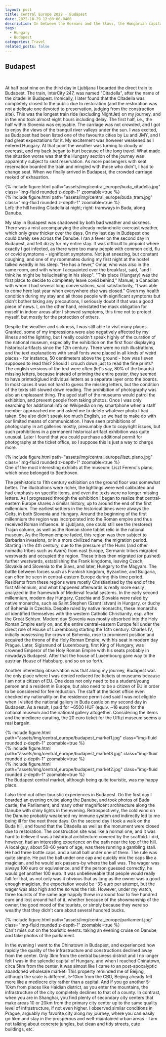 ```yaml
---
layout: post
title: Central Europe 2022 - Budapest
date: 2022-10-29 12:00:00-0400
description: In between the Germans and the Slavs, the Hungarian capital offers a different flavour.
tags: 
  - Hungary
  - Budapest
categories: Travel
related_posts: false
---
```


## Budapest

<br />

At half past nine on the third day in Ljubljana I boarded the direct train to Budapest. The train, InterCity 247, was named "Citadella", after the name of the citadel in Budapest. Ironically, I later found that the Citadella was completely closed to the public due to restoration (and the restoration was not a delicate one devoted to preservation, judging from the construction site). This was the longest train ride (excluding NightJet) on my journey, and in the end took almost eight hours including delay. The first half, i.e., the half within Slovenia was enjoyable. The carriage was not crowded, and I got to enjoy the views of the tranquil river valleys under the sun. I was excited, as Budapest had been listed one of the favourite cities by Lu and JMY, and I had great expectations for it. My excitement was however weakened as I entered Hungary. At that point the weather was turning to cloudy or overcast, and my back began to hurt because of the long travel. What made the situation worse was that the Hungary section of the journey was apparently subject to seat reservation. As more passengers with seat reservation boarded the train and mingled with those who didn't, I had to change seat. When we finally arrived in Budapest, the crowded carriage reeked of exhaustion.

<div class="row justify-content-center">
    <div class="col-sm-6">
	{% include figure.html path="assets/img/central_europe/buda_citadella.jpg" class="img-fluid rounded z-depth-1" zoomable=true %}
    </div>
    <div class="col-sm-6">
        {% include figure.html path="assets/img/central_europe/buda_tram.jpg" class="img-fluid rounded z-depth-1" zoomable=true %}
    </div>
</div>
<div class="caption">
    Left: the hill hosting Citadella at night; right: tramways in Buda, along Danube.
</div>

My stay in Budapest was shadowed by both bad weather and sickness. There was a mist accompanying the already melancholic overcast weather, which only grew thicker over the days. On my last day in Budapest one could barely see across the Danube. I ran a fever on the second day in Budapest, and felt dizzy for my entire stay. It was difficult to pinpoint where exactly I got infected, as there were too many people with common cold, flu or covid symptoms - significant symptoms. Not just sneezing, but constant coughing, and one of my roommates during my first night at the hostel talked weirdly in his sleep. "He has a fever," Omar, who was also in the same room, and with whom I acquainted over the breakfast, said, "and I think he might be hallucinating in his sleep". "This place (Hungary) was the first place to decide to completely leave covid behind," Manuel, a Canadian with whom I had several long conversations, said satisfactorily, "I was able to come here last year when everywhere else was closed." Given my health condition during my stay and all those people with significant symptoms but didn't bother taking any precautions, I seriously doubt if that was a good piece of news. I, on the other hand, reinstated the mask obligation for myself in indoor areas after I showed symptoms, this time not to protect myself, but mostly for the protection of others.

Despite the weather and sickness, I was still able to visit many places. Granted, some of my impressions were also negatively affected by my illness and the lighting, but I really couldn't speak highly of the curation of the national museum, especially the exhibition on the first floor displaying historical artifacts since the 12th century. There were no rich illustrations, and the text explanations with small fonts were placed in all kinds of weird places - for instance, 50 centimeters above the ground - how was I even supposed to read this? Should I crouch down just to read the fine prints? The english versions of the text were often (let's say, 80% of the boards) missing letters, because instead of printing the entire poster, they seemed to have printed/glued individual letters as a separate layer onto the boards. In most cases it was not hard to guess the missing letters, but the condition of the texts still slowed down reading. The prohibition of photography was also an unpleasant thing. The aged staff of the museums would patrol the exhibition, and prevent people from taking photos. Once I was only searching for additional info on Wikipedia on my smartphone when a staff member approached me and asked me to delete whatever photo I had taken. She also didn't speak too much English, so we had to make do with our limited means of communication. I have seen prohibitions of photography in art galleries mostly, presumably due to copyright issues, but such prohibitions in a permanent historical artifact exhibition was quite unusual. Later I found that you could purchase additional permit for photography at the ticket office, so I suppose this is just a way to charge more.

<div class="row justify-content-center">
    <div class="col-sm-12">
        {% include figure.html path="assets/img/central_europe/liszt_piano.jpg" class="img-fluid rounded z-depth-1" zoomable=true %}
    </div>
</div>
<div class="caption">
    One of the most interesting exhibits at the museum: Liszt Ferenc's piano, which once belonged to Beethoven.
</div>

The prehistoric to 11th century exhibition on the ground floor was somewhat better. The illustrations were richer, the lightings were well calibrated and had emphasis on specific items, and even the texts were no longer missing letters. As I progressed through the exhibition I began to realize that central-eastern Europe shares a similar history, up to around the end of the first millennium. 
The earliest settlers in the historical times were always the Celts, in both Slovenia and Hungary. Around the beginning of the first millennium the region was incorporated into the Roman empire and thus received Roman influence. In Ljubljana, one could still see the (restored) Trajan column, as well as the Roman stone tablet relic in the national museum. As the Roman empire faded, this region was then subject to Barbarian invasions, or in a more civilized name, the migration period. 
Starting in the 4th century, due to the pressure of the Huns (and other nomadic tribes such as Avars) from east Europe, Germanic tribes migrated westwards and occupied the region. These tribes then migrated (or pushed) further westwards, establishing the Frank kingdoms, leaving Czech, Slovakia and Slovenia to the Slavs, and later, Hungary to the Magyars. The battle between forces such as Frankish kingdom, Byzantine, and Bulgaria, can often be seen in central-eastern Europe during this time period. 
Residents from these regions were mostly Christianized by the end of the first Millennium, and what happened afterwards is really more easily analyzed in the framework of Medieval feudal systems. In the early second millennium, modern day Hungary, Czechia and Slovakia were ruled by native monarchs, such as Saint Stephen (Szent Istvan) in Hungary, or duchy of Bohemia in Czechia. Despite ruled by native monarchs, these monarchs all identified themselves with the western Catholic Christianity, esp. after the Great Schism. Modern day Slovenia was mostly absorbed into the Holy Roman Empire early on, and the entire central-eastern Europe fell under the direct rule of House of Luxembourg starting the 14th century. Charles IV, initially possessing the crown of Bohemia, rose to prominent position and acquired the throne of the Holy Roman Empire, with his seat in modern day Prague. Later, Sigismund of Luxembourg, first King of Hungary, was crowned Emperor of the Holy Roman Empire with his seats probably in nowadays Budapest. After that the house of Luxembourg gave way to the austrian House of Habsburg, and so on so forth.

Another interesting observation was that along my journey, Budapest was the only place where I was denied reduced fee tickets at museums because I am not a citizen of EU. One does not only need to be a student/young person and a resident in Europe, but also need to be a citizen of EU in order to be considered for fee reduction. The staff at the ticket office even checked my nationality on the residence permit and said I was not eligible when I visited the national gallery in Buda castle on my second day in Budapest. As a result, I paid for ~6500 HUF (equiv. ~16 euro) for the national museum and the national gallery altogether. Considering the items and the mediocre curating, the 20 euro ticket for the Uffizi museum seems a real bargain.

<div class="row justify-content-center">
    <div class="col-sm-4">
	{% include figure.html path="assets/img/central_europe/budapest_market1.jpg" class="img-fluid rounded z-depth-1" zoomable=true %}
    </div>
    <div class="col-sm-4">
        {% include figure.html path="assets/img/central_europe/budapest_market3.jpg" class="img-fluid rounded z-depth-1" zoomable=true %}
    </div>
    <div class="col-sm-4">
        {% include figure.html path="assets/img/central_europe/budapest_market2.jpg" class="img-fluid rounded z-depth-1" zoomable=true %}
    </div>
</div>
<div class="caption">
    The Budapest central market, although being quite touristic, was my happy place.
</div>


I also tried out other touristic experiences in Budapest. On the first day I boarded an evening cruise along the Danube, and took photos of Buda castle, the Parliament, and many other magnificent architecture along the Danube with shiny lights in the evening. Retrospectively, the cold wind on the Danube probably weakened my immune system and indirectly led to me being ill for the next three days. On the second day I took a walk on the Buda hill, and found that the Citadella as well as the monument were closed due to restoration. The construction site was like a normal one, and it was hard to believe it was a historical architecture covered by the scaffold. I did, however, had an interesting experience on the path near the top of the hill. A local guy, about 50-60 years of age, was there running a gambling stall. He had three bottle caps, and a small ball under one of them. The rule was quite simple. He put the ball under one cap and quickly mix the caps like a magician, and he would ask passers-by where the ball was. The wager was always 100 euro or equivalence, and if the person guessed correctly, he would get another 100 euro. It was unbelieveable that people would really fall for that, as not only was it obvious that as long as the owner was a good enough magician, the expectation would be -33 euro per attempt, but the wager was also high and the so was the risk. However, under my watch, three tourists of the same age happily threw in around four to five hundred euro and lost around half of it, whether because of the showmanship of the owner, the good mood of the tourists, or simply because they were so wealthy that they didn't care about several hundred bucks.

<div class="row justify-content-center">
    <div class="col-sm-12">
        {% include figure.html path="assets/img/central_europe/parliament.jpg" class="img-fluid rounded z-depth-1" zoomable=true %}
    </div>
</div>
<div class="caption">
    Can't miss out on the touristic events: taking an evening cruise on Danube and take photos of the parliament.
</div>

In the evening I went to the Chinatown in Budapest, and experienced how rapidly the quality of the infrastructure and constructions declined away from the center. Only 3km from the central business district and I no longer felt I was in the splendid capital of Hungary, and when I reached Chinatown, circa 5km from the center, it was almost like I came to an post-apocalyptic abandoned wholesale market. This property reminded me of Beijing, although the scale is different. 5-10km from the CBD, Beijing already felt more like a mediocre city rather than a capital. And if you go another 5-10km from places like Haidian district, as you enter the mountains, the infrastructure of the city completely declines to that of a county. In contrast, when you are in Shanghai, you find plenty of secondary city centers that make areas 10 or 20km from the primary city center up to the same quality level of infrastructure, if not even higher. I observed similar conditions in Prague, arguably my favorite city along my journey, where you can easily go 5km and stay in the prosperous and well-maintained urban areas - I am not talking about concrete jungles, but clean and tidy streets, cute buildings, etc.


